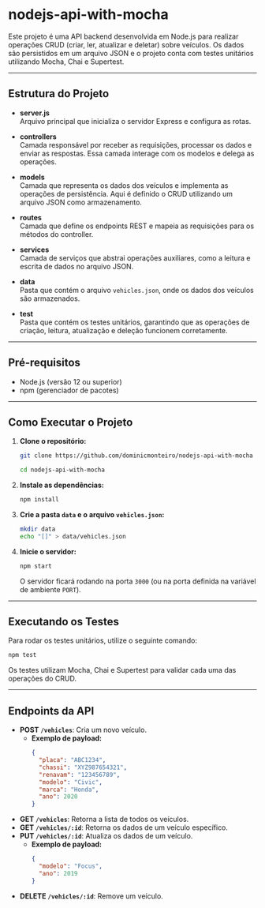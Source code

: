 # nodejs-api-with-mocha
Este projeto é uma API backend desenvolvida em Node.js para realizar operações CRUD (criar, ler, atualizar e deletar) sobre veículos. Os dados são persistidos em um arquivo JSON e o projeto conta com testes unitários utilizando Mocha, Chai e Supertest.

---

## Estrutura do Projeto

- **server.js**  
  Arquivo principal que inicializa o servidor Express e configura as rotas.

- **controllers**  
  Camada responsável por receber as requisições, processar os dados e enviar as respostas. Essa camada interage com os modelos e delega as operações.

- **models**  
  Camada que representa os dados dos veículos e implementa as operações de persistência. Aqui é definido o CRUD utilizando um arquivo JSON como armazenamento.

- **routes**  
  Camada que define os endpoints REST e mapeia as requisições para os métodos do controller.

- **services**  
  Camada de serviços que abstrai operações auxiliares, como a leitura e escrita de dados no arquivo JSON.

- **data**  
  Pasta que contém o arquivo `vehicles.json`, onde os dados dos veículos são armazenados.

- **test**  
  Pasta que contém os testes unitários, garantindo que as operações de criação, leitura, atualização e deleção funcionem corretamente.

---

## Pré-requisitos

- Node.js (versão 12 ou superior)
- npm (gerenciador de pacotes)

---

## Como Executar o Projeto

1. **Clone o repositório:**

   ```bash
   git clone https://github.com/dominicmonteiro/nodejs-api-with-mocha

   cd nodejs-api-with-mocha
   ```

2. **Instale as dependências:**

   ```bash
   npm install
   ```

3. **Crie a pasta `data` e o arquivo `vehicles.json`:**

   ```bash
   mkdir data
   echo "[]" > data/vehicles.json
   ```

4. **Inicie o servidor:**

   ```bash
   npm start
   ```

   O servidor ficará rodando na porta `3000` (ou na porta definida na variável de ambiente `PORT`).

---

## Executando os Testes

Para rodar os testes unitários, utilize o seguinte comando:

```bash
npm test
```

Os testes utilizam Mocha, Chai e Supertest para validar cada uma das operações do CRUD.

---

## Endpoints da API

- **POST `/vehicles`**: Cria um novo veículo.
  - **Exemplo de payload:**
    ```json
    {
      "placa": "ABC1234",
      "chassi": "XYZ987654321",
      "renavam": "123456789",
      "modelo": "Civic",
      "marca": "Honda",
      "ano": 2020
    }
    ```
- **GET `/vehicles`**: Retorna a lista de todos os veículos.
- **GET `/vehicles/:id`**: Retorna os dados de um veículo específico.
- **PUT `/vehicles/:id`**: Atualiza os dados de um veículo.
  - **Exemplo de payload:**
    ```json
    {
      "modelo": "Focus",
      "ano": 2019
    }
    ```
- **DELETE `/vehicles/:id`**: Remove um veículo.

